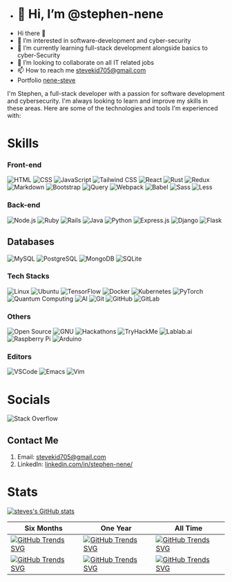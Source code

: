 - # 👋 Hi, I’m @stephen-nene
-  Hi there 👋
- 👀 I’m interested in software-development and cyber-security
- 🌱 I’m currently learning full-stack development alongside basics to cyber-Security
- 💞️ I’m looking to collaborate on all IT related jobs
- 📫 How to reach me stevekid705@gmail.com
- Portfolio [nene-steve](https://nene-steve.vercel.app/)

I'm Stephen, a full-stack developer with a passion for software development and cybersecurity. I'm always looking to learn and improve my skills in these areas. Here are some of the technologies and tools I'm experienced with:

# Skills
### Front-end
![HTML](https://img.shields.io/badge/HTML-E34F26.svg?style=for-the-badge&logo=html5&logoColor=white)
![CSS](https://img.shields.io/badge/CSS-1572B6.svg?style=for-the-badge&logo=css3&logoColor=white)
![JavaScript](https://img.shields.io/badge/JavaScript-F7DF1E.svg?style=for-the-badge&logo=javascript&logoColor=black)
![Tailwind CSS](https://img.shields.io/badge/Tailwind%20CSS-38B2AC.svg?style=for-the-badge&logo=tailwind-css&logoColor=white)
![React](https://img.shields.io/badge/React-61DAFB.svg?style=for-the-badge&logo=react&logoColor=white)
![Rust](https://img.shields.io/badge/Rust-000000.svg?style=for-the-badge&logo=rust&logoColor=white)
 ![Redux](https://img.shields.io/badge/Redux-764ABC.svg?style=for-the-badge&logo=redux&logoColor=white) 
 ![Markdown](https://img.shields.io/badge/Markdown-000000.svg?style=for-the-badge&logo=markdown&logoColor=white) 
 ![Bootstrap](https://img.shields.io/badge/Bootstrap-7952B3.svg?style=for-the-badge&logo=bootstrap&logoColor=white) 
 ![jQuery](https://img.shields.io/badge/jQuery-0769AD.svg?style=for-the-badge&logo=jquery&logoColor=white) 
 ![Webpack](https://img.shields.io/badge/Webpack-8DD6F9.svg?style=for-the-badge&logo=webpack&logoColor=black) 
![Babel](https://img.shields.io/badge/Babel-F9DC3E.svg?style=for-the-badge&logo=babel&logoColor=black) 
![Sass](https://img.shields.io/badge/Sass-CC6699.svg?style=for-the-badge&logo=sass&logoColor=white) 
![Less](https://img.shields.io/badge/Less-1D365D.svg?style=for-the-badge&logo=less&logoColor=white) 

### Back-end
![Node.js](https://img.shields.io/badge/Node.js-339933.svg?style=for-the-badge&logo=node.js&logoColor=white)
![Ruby](https://img.shields.io/badge/Ruby-CC342D.svg?style=for-the-badge&logo=ruby&logoColor=white)
 ![Rails](https://img.shields.io/badge/Rails-CC0000.svg?style=for-the-badge&logo=ruby-on-rails&logoColor=white) 
![Java](https://img.shields.io/badge/Java-007396.svg?style=for-the-badge&logo=java&logoColor=white)
![Python](https://img.shields.io/badge/Python-3776AB.svg?style=for-the-badge&logo=python&logoColor=white)
![Express.js](https://img.shields.io/badge/Express.js-000000.svg?style=for-the-badge&logo=express&logoColor=white)
![Django](https://img.shields.io/badge/Django-092E20.svg?style=for-the-badge&logo=django&logoColor=white)
![Flask](https://img.shields.io/badge/Flask-000000.svg?style=for-the-badge&logo=flask&logoColor=white)

 ## Databases
![MySQL](https://img.shields.io/badge/MySQL-4479A1.svg?style=for-the-badge&logo=mysql&logoColor=white)
![PostgreSQL](https://img.shields.io/badge/PostgreSQL-336791.svg?style=for-the-badge&logo=postgresql&logoColor=white)
![MongoDB](https://img.shields.io/badge/MongoDB-47A248.svg?style=for-the-badge&logo=mongodb&logoColor=white)
![SQLite](https://img.shields.io/badge/SQLite-003B57.svg?style=for-the-badge&logo=sqlite&logoColor=white)

  ### Tech Stacks
 ![Linux](https://img.shields.io/badge/Linux-FCC624.svg?style=for-the-badge&logo=linux&logoColor=black) 
 ![Ubuntu](https://img.shields.io/badge/Ubuntu-E95420.svg?style=for-the-badge&logo=ubuntu&logoColor=white)
   ![TensorFlow](https://img.shields.io/badge/TensorFlow-FF6F00.svg?style=for-the-badge&logo=tensorflow&logoColor=white) 
 ![Docker](https://img.shields.io/badge/Docker-2496ED.svg?style=for-the-badge&logo=docker&logoColor=white) 
 ![Kubernetes](https://img.shields.io/badge/Kubernetes-326CE5.svg?style=for-the-badge&logo=kubernetes&logoColor=white) 
 ![PyTorch](https://img.shields.io/badge/PyTorch-EE4C2C.svg?style=for-the-badge&logo=pytorch&logoColor=white) 
![Quantum Computing](https://img.shields.io/badge/Quantum_Computing-4285F4.svg?style=for-the-badge&logo=ibm&logoColor=white) 
![AI](https://img.shields.io/badge/AI-4285F4.svg?style=for-the-badge&logo=google&logoColor=white) 
 ![Git](https://img.shields.io/badge/Git-F05032.svg?style=for-the-badge&logo=git&logoColor=white) 
 ![GitHub](https://img.shields.io/badge/GitHub-181717.svg?style=for-the-badge&logo=github&logoColor=white) 
 ![GitLab](https://img.shields.io/badge/GitLab-FCA121.svg?style=for-the-badge&logo=gitlab&logoColor=white) 

 ### Others
 ![Open Source](https://img.shields.io/badge/Open_Source-0082C9.svg?style=for-the-badge&logo=open-source-initiative&logoColor=white) 
![GNU](https://img.shields.io/badge/GNU-A42E2B.svg?style=for-the-badge&logo=gnu&logoColor=white) 
 ![Hackathons](https://img.shields.io/badge/Hackathons-00C7B7.svg?style=for-the-badge&logo=devpost&logoColor=white) 
![TryHackMe](https://img.shields.io/badge/TryHackMe-212C42.svg?style=for-the-badge&logo=tryhackme&logoColor=white) 
![Lablab.ai](https://img.shields.io/badge/Lablab.ai-050E2D.svg?style=for-the-badge&logo=lablabai&logoColor=white) 
 ![Raspberry Pi](https://img.shields.io/badge/Raspberry_Pi-C51A4A.svg?style=for-the-badge&logo=raspberry-pi&logoColor=white) 
 ![Arduino](https://img.shields.io/badge/Arduino-00979D.svg?style=for-the-badge&logo=arduino&logoColor=white) 
 



  ### Editors
 ![VSCode](https://img.shields.io/badge/VSCode-0078d7.svg?style=for-the-badge&logo=visual-studio-code&logoColor=white) 
 ![Emacs](https://img.shields.io/badge/Emacs-7F5AB6.svg?style=for-the-badge&logo=gnu-emacs&logoColor=white)
![Vim](https://img.shields.io/badge/Vim-019733.svg?style=for-the-badge&logo=vim&logoColor=white)



# Socials
 ![Stack Overflow](https://img.shields.io/badge/-Stackoverflow-FE7A16?style=for-the-badge&logo=stack-overflow&logoColor=white)

 

<!---
stephen-nene/stephen-nene is a ✨ special ✨ repository because its `README.md` (this file) appears on your GitHub profile.
You can click the Preview link to take a look at your changes.
--->

## Contact Me
1. Email: [stevekid705@gmail.com](stevekid705@gmail.com)
2. LinkedIn: [linkedin.com/in/stephen-nene/](linkedin.com/in/stephen-nene/)
<!-- Personal website: www.stephennene.com -->

# Stats

[![steves's GitHub stats](https://github-readme-stats.vercel.app/api?username=stephen-nene&show_icons=true)](https://github.com/stephen-nene/github-readme-stats)


| Six Months | One Year | All Time |
|------------|----------|----------|
| [![GitHub Trends SVG](https://api.githubtrends.io/user/svg/stephen-nene/langs?time_range=six_months&include_private=true&group=private&loc_metric=changed&theme=dark)](https://githubtrends.io) | [![GitHub Trends SVG](https://api.githubtrends.io/user/svg/stephen-nene/langs?time_range=one_year&theme=bright_lights)](https://githubtrends.io) | [![GitHub Trends SVG](https://api.githubtrends.io/user/svg/stephen-nene/langs?time_range=all_time&theme=synthwaves)](https://githubtrends.io) |
| [![GitHub Trends SVG](https://api.githubtrends.io/user/svg/stephen-nene/repos?time_range=six_months&include_private=true&group=private&loc_metric=changed&theme=dark)](https://githubtrends.io) | [![GitHub Trends SVG](https://api.githubtrends.io/user/svg/stephen-nene/repos?time_range=one_year&include_private=true&group=private&loc_metric=changed&theme=bright_lights)](https://githubtrends.io) | [![GitHub Trends SVG](https://api.githubtrends.io/user/svg/stephen-nene/repos?time_range=all_time&include_private=true&group=private&loc_metric=changed&theme=synthwaves)](https://githubtrends.io) |

